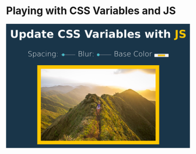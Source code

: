 # Playing with CSS Variables and JS

<kbd>
  <img src=".github/screenshot.png" alt="screenshot" width="800" />
</kbd>
